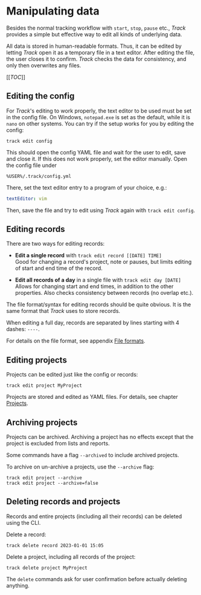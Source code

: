 # Manipulating data

Besides the normal tracking workflow with `start`, `stop`, `pause` etc.,
*Track* provides a simple but effective way to edit all kinds of underlying data.

All data is stored in human-readable formats.
Thus, it can be edited by letting *Track* open it as a temporary file in a text editor.
After editing the file, the user closes it to confirm.
*Track* checks the data for consistency, and only then overwrites any files.

[[_TOC_]]

## Editing the config

For *Track*'s editing to work properly, the text editor to be used must be set in the config file.
On Windows, `notepad.exe` is set as the default, while it is `nano` on other systems.
You can try if the setup works for you by editing the config:

```shell
track edit config
```

This should open the config YAML file and wait for the user to edit, save and close it.
If this does not work properly, set the editor manually. Open the config file under

```text
%USER%/.track/config.yml
```

There, set the text editor entry to a program of your choice, e.g.:

```yaml
textEditor: vim
```

Then, save the file and try to edit using *Track* again with `track edit config`.

## Editing records

There are two ways for editing records:

* **Edit a single record** with `track edit record [[DATE] TIME]`  
  Good for changing a record's project, note or pauses, but limits editing of start and end time of the record.

* **Edit all records of a day** in a single file with `track edit day [DATE]`  
  Allows for changing start and end times, in addition to the other properties.
  Also checks consistency between records (no overlap etc.).

The file format/syntax for editing records should be quite obvious.
It is the same format that *Track* uses to store records.

When editing a full day, records are separated by lines starting with 4 dashes: `----`.

For details on the file format, see appendix [File formats](./file-formats.md).

## Editing projects

Projects can be edited just like the config or records:

```shell
track edit project MyProject
```

Projects are stored and edited as YAML files. For details, see chapter [Projects](./projects.md).

## Archiving projects

Projects can be archived.
Archiving a project has no effects except that the project is excluded from lists and reports.

Some commands have a flag `--archived` to include archived projects.

To archive on un-archive a projects, use the `--archive` flag:

```shell
track edit project --archive
track edit project --archive=false
```

## Deleting records and projects

Records and entire projects (including all their records) can be deleted using the CLI.

Delete a record:

```shell
track delete record 2023-01-01 15:05
```

Delete a project, including all records of the project:

```shell
track delete project MyProject
```

The `delete` commands ask for user confirmation before actually deleting anything.
